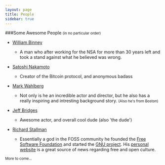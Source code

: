 ```yaml
---
layout: page
title: People
sidebar: true
---
```

###Some Awesome People <small>(in no particular order)</small>

* [William Binney](http://en.wikipedia.org/wiki/William_Binney_%28U.S._intelligence_official%29)
    * A man who after working for the NSA for more than 30 years left and
    took a stand against what he believed was wrong.

* [Satoshi Nakamoto](http://en.wikipedia.org/wiki/Satoshi_Nakamoto)
    * Creator of the Bitcoin protocol, and anonymous badass

* [Mark Wahlberg](http://en.wikipedia.org/wiki/Mark_Wahlberg)
    * Not only is he an incredible actor and director, but he also has a really inspiring 
    and intresting background story. <small>(Also he's from Boston)</small>

* [Jeff Bridges](http://en.wikipedia.org/wiki/Jeff_Bridges)
    * Awesome actor, and overall cool dude (also 'the dude')

* [Richard Stallman](http://en.wikipedia.org/wiki/Richard_Stallman)
    * Essentially a god in the FOSS community he founded the [Free Software Foundation](https://fsf.org/)
    and started the [GNU project](http://www.gnu.org/). His [personal website](http://www.stallman.org/) is
    a great source of news regarding free and open culture.

<small>More to come...</small>
